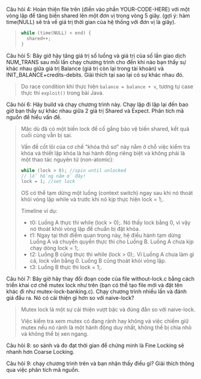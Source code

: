 Câu hỏi 4: Hoàn thiện file trên (điền vào phần YOUR-CODE-HERE) với một vòng
lặp để tăng biến shared lên một đơn vị trong vòng 5 giây.
(gợi ý: hàm time(NULL) sẽ trả về giá trị thời gian của hệ thống với đơn vị là giây).

> ```c
> while (time(NULL) < end) {
>   shared++;
> }
> ```

Câu hỏi 5: Bây giờ hãy tăng giá trị số luồng và giá trị của số lần giao dịch
NUM_TRANS sau mỗi lần chạy chương trình cho đến khi nào bạn thấy sự khác
nhau giữa giá trị Balance (giá trị còn lại trong tài khoản) và
INIT_BALANCE+credits-debits. Giải thích tại sao lại có sự khác nhau đó.

> Do race condition khi thực hiện `balance = balance + v`, tương tự case thực thi `exploit()` trong bài Java.

Câu hỏi 6: Hãy build và chạy chương trình này. Chạy lặp đi lặp lại đến bao giờ bạn
thấy sự khác nhau giữa 2 giá trị Shared và Expect. Phân tích mã nguồn để hiểu
vấn đề.

> Mặc dù đã có một biến lock để cố gắng bảo vệ biến shared, kết quả cuối cùng vẫn bị sai.
>
> Vấn đề cốt lõi của cơ chế "khóa thô sơ" này nằm ở chỗ việc kiểm tra khóa và thiết lập khóa là hai hành động riêng biệt
> và không phải là một thao tác nguyên tử (non-atomic):
> ```c
> while (lock > 0); //spin until unlocked
> // lỗ hổng nằm ở đây!
> lock = 1; //set lock
> ```
>
> OS có thể tạm dừng một luồng (context switch) ngay sau khi nó thoát khỏi vòng lặp while và trước khi nó kịp thực hiện
> lock = 1;.
>
> Timeline ví dụ:
> - t0: Luồng A thực thi while (lock > 0);. Nó thấy lock bằng 0, vì vậy nó thoát khỏi vòng lặp để chuẩn bị đặt khóa.
> - t1: Ngay tại thời điểm quan trọng này, hệ điều hành tạm dừng Luồng A và chuyển quyền thực thi cho Luồng B. Luồng A
    chưa kịp chạy dòng lock = 1;.
> - t2: Luồng B cũng thực thi while (lock > 0);. Vì Luồng A chưa làm gì cả, lock vẫn bằng 0. Luồng B cũng thoát khỏi
    vòng lặp.
> - t3: Luồng B thực thi lock = 1;.

Câu hỏi 7: Bây giờ hãy thay đổi đoạn code của file without-lock.c bằng cách triển
khai cơ chế mutex lock như trên (bạn có thể tạo file mới và đặt tên khác đi như
mutex-lock-banking.c). Chạy chương trình nhiều lần và đánh giá đầu ra. Nó có cải
thiện gì hơn so với naive-lock?

> Mutex lock là một sự cải thiện vượt bậc và đúng đắn so với naive-lock.
>
> Việc kiểm tra xem mutex có đang rảnh hay không và việc chiếm giữ mutex nếu nó rảnh là một hành động duy nhất, không
> thể bị chia nhỏ và không thể bị xen ngang.

Câu hỏi 8: so sánh và đo đạt thời gian để chứng minh là Fine Locking sẽ nhanh
hơn Coarse Locking.

Câu hỏi 9: chạy chương trình trên và bạn nhận thấy điều gì? Giải thích thông qua
việc phân tích mã nguồn.
